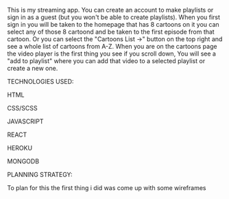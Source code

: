 This is my streaming app. You can create an account to make playlists or sign in as a guest (but you won't be able to create playlists).
When you first sign in you will be taken to the homepage that has 8 cartoons on it you can select any of those 8 cartoond and be taken to the first episode from that cartoon. Or you can select the "Cartoons List ->" button on the top right and see a whole list of cartoons from A-Z.
When you are on the cartoons page the video player is the first thing you see if you scroll down, You will see a "add to playlist" where you can add that video to a selected playlist or create a new one.


TECHNOLOGIES USED:

  HTML
  
  CSS/SCSS
  
  JAVASCRIPT
  
  REACT
  
  HEROKU
  
  MONGODB
  

PLANNING STRATEGY:

  To plan for this the first thing i did was come up with some wireframes 
